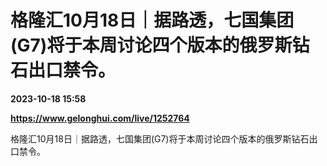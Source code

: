 # 格隆汇10月18日｜据路透，七国集团(G7)将于本周讨论四个版本的俄罗斯钻石出口禁令。

**2023-10-18 15:58**

**https://www.gelonghui.com/live/1252764**

格隆汇10月18日｜据路透，七国集团(G7)将于本周讨论四个版本的俄罗斯钻石出口禁令。